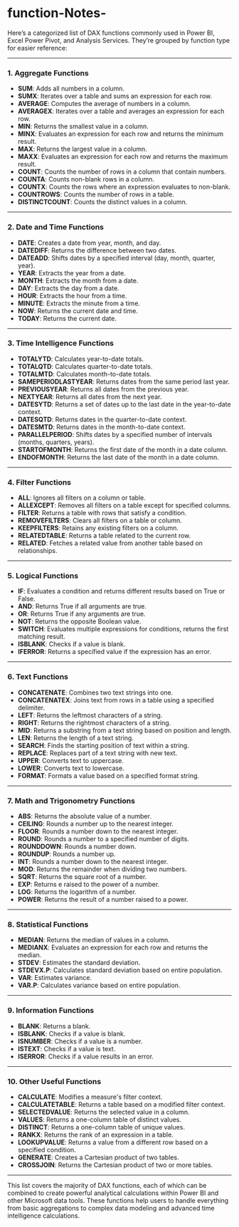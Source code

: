 # function-Notes-
Here’s a categorized list of DAX functions commonly used in Power BI, Excel Power Pivot, and Analysis Services. They’re grouped by function type for easier reference:

---

### 1. **Aggregate Functions**
   - **SUM**: Adds all numbers in a column.
   - **SUMX**: Iterates over a table and sums an expression for each row.
   - **AVERAGE**: Computes the average of numbers in a column.
   - **AVERAGEX**: Iterates over a table and averages an expression for each row.
   - **MIN**: Returns the smallest value in a column.
   - **MINX**: Evaluates an expression for each row and returns the minimum result.
   - **MAX**: Returns the largest value in a column.
   - **MAXX**: Evaluates an expression for each row and returns the maximum result.
   - **COUNT**: Counts the number of rows in a column that contain numbers.
   - **COUNTA**: Counts non-blank rows in a column.
   - **COUNTX**: Counts the rows where an expression evaluates to non-blank.
   - **COUNTROWS**: Counts the number of rows in a table.
   - **DISTINCTCOUNT**: Counts the distinct values in a column.

---

### 2. **Date and Time Functions**
   - **DATE**: Creates a date from year, month, and day.
   - **DATEDIFF**: Returns the difference between two dates.
   - **DATEADD**: Shifts dates by a specified interval (day, month, quarter, year).
   - **YEAR**: Extracts the year from a date.
   - **MONTH**: Extracts the month from a date.
   - **DAY**: Extracts the day from a date.
   - **HOUR**: Extracts the hour from a time.
   - **MINUTE**: Extracts the minute from a time.
   - **NOW**: Returns the current date and time.
   - **TODAY**: Returns the current date.

---

### 3. **Time Intelligence Functions**
   - **TOTALYTD**: Calculates year-to-date totals.
   - **TOTALQTD**: Calculates quarter-to-date totals.
   - **TOTALMTD**: Calculates month-to-date totals.
   - **SAMEPERIODLASTYEAR**: Returns dates from the same period last year.
   - **PREVIOUSYEAR**: Returns all dates from the previous year.
   - **NEXTYEAR**: Returns all dates from the next year.
   - **DATESYTD**: Returns a set of dates up to the last date in the year-to-date context.
   - **DATESQTD**: Returns dates in the quarter-to-date context.
   - **DATESMTD**: Returns dates in the month-to-date context.
   - **PARALLELPERIOD**: Shifts dates by a specified number of intervals (months, quarters, years).
   - **STARTOFMONTH**: Returns the first date of the month in a date column.
   - **ENDOFMONTH**: Returns the last date of the month in a date column.

---

### 4. **Filter Functions**
   - **ALL**: Ignores all filters on a column or table.
   - **ALLEXCEPT**: Removes all filters on a table except for specified columns.
   - **FILTER**: Returns a table with rows that satisfy a condition.
   - **REMOVEFILTERS**: Clears all filters on a table or column.
   - **KEEPFILTERS**: Retains any existing filters on a column.
   - **RELATEDTABLE**: Returns a table related to the current row.
   - **RELATED**: Fetches a related value from another table based on relationships.

---

### 5. **Logical Functions**
   - **IF**: Evaluates a condition and returns different results based on True or False.
   - **AND**: Returns True if all arguments are true.
   - **OR**: Returns True if any arguments are true.
   - **NOT**: Returns the opposite Boolean value.
   - **SWITCH**: Evaluates multiple expressions for conditions, returns the first matching result.
   - **ISBLANK**: Checks if a value is blank.
   - **IFERROR**: Returns a specified value if the expression has an error.

---

### 6. **Text Functions**
   - **CONCATENATE**: Combines two text strings into one.
   - **CONCATENATEX**: Joins text from rows in a table using a specified delimiter.
   - **LEFT**: Returns the leftmost characters of a string.
   - **RIGHT**: Returns the rightmost characters of a string.
   - **MID**: Returns a substring from a text string based on position and length.
   - **LEN**: Returns the length of a text string.
   - **SEARCH**: Finds the starting position of text within a string.
   - **REPLACE**: Replaces part of a text string with new text.
   - **UPPER**: Converts text to uppercase.
   - **LOWER**: Converts text to lowercase.
   - **FORMAT**: Formats a value based on a specified format string.

---

### 7. **Math and Trigonometry Functions**
   - **ABS**: Returns the absolute value of a number.
   - **CEILING**: Rounds a number up to the nearest integer.
   - **FLOOR**: Rounds a number down to the nearest integer.
   - **ROUND**: Rounds a number to a specified number of digits.
   - **ROUNDDOWN**: Rounds a number down.
   - **ROUNDUP**: Rounds a number up.
   - **INT**: Rounds a number down to the nearest integer.
   - **MOD**: Returns the remainder when dividing two numbers.
   - **SQRT**: Returns the square root of a number.
   - **EXP**: Returns e raised to the power of a number.
   - **LOG**: Returns the logarithm of a number.
   - **POWER**: Returns the result of a number raised to a power.

---

### 8. **Statistical Functions**
   - **MEDIAN**: Returns the median of values in a column.
   - **MEDIANX**: Evaluates an expression for each row and returns the median.
   - **STDEV**: Estimates the standard deviation.
   - **STDEVX.P**: Calculates standard deviation based on entire population.
   - **VAR**: Estimates variance.
   - **VAR.P**: Calculates variance based on entire population.

---

### 9. **Information Functions**
   - **BLANK**: Returns a blank.
   - **ISBLANK**: Checks if a value is blank.
   - **ISNUMBER**: Checks if a value is a number.
   - **ISTEXT**: Checks if a value is text.
   - **ISERROR**: Checks if a value results in an error.

---

### 10. **Other Useful Functions**
   - **CALCULATE**: Modifies a measure's filter context.
   - **CALCULATETABLE**: Returns a table based on a modified filter context.
   - **SELECTEDVALUE**: Returns the selected value in a column.
   - **VALUES**: Returns a one-column table of distinct values.
   - **DISTINCT**: Returns a one-column table of unique values.
   - **RANKX**: Returns the rank of an expression in a table.
   - **LOOKUPVALUE**: Returns a value from a different row based on a specified condition.
   - **GENERATE**: Creates a Cartesian product of two tables.
   - **CROSSJOIN**: Returns the Cartesian product of two or more tables.

---

This list covers the majority of DAX functions, each of which can be combined to create powerful analytical calculations within Power BI and other Microsoft data tools. These functions help users to handle everything from basic aggregations to complex data modeling and advanced time intelligence calculations.
